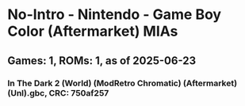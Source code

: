 # No-Intro - Nintendo - Game Boy Color (Aftermarket) MIAs
## Games: 1, ROMs: 1, as of 2025-06-23

### In The Dark 2 (World) (ModRetro Chromatic) (Aftermarket) (Unl).gbc, CRC: 750af257

